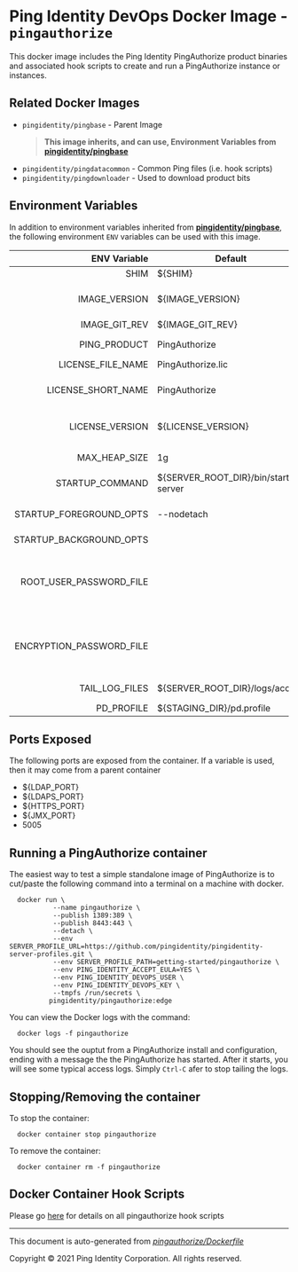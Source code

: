 
# Ping Identity DevOps Docker Image - `pingauthorize`

This docker image includes the Ping Identity PingAuthorize product binaries
and associated hook scripts to create and run a PingAuthorize instance or
instances.

## Related Docker Images
- `pingidentity/pingbase` - Parent Image
	>**This image inherits, and can use, Environment Variables from [pingidentity/pingbase](https://devops.pingidentity.com/docker-images/pingbase/)**
- `pingidentity/pingdatacommon` - Common Ping files (i.e. hook scripts)
- `pingidentity/pingdownloader` - Used to download product bits

## Environment Variables
In addition to environment variables inherited from **[pingidentity/pingbase](https://devops.pingidentity.com/docker-images/pingbase/)**,
the following environment `ENV` variables can be used with
this image.

| ENV Variable  | Default     | Description
| ------------: | ----------- | ---------------------------------
| SHIM  | ${SHIM}  |  |
| IMAGE_VERSION  | ${IMAGE_VERSION}  | Image version and git revision, set by build process of the docker build  |
| IMAGE_GIT_REV  | ${IMAGE_GIT_REV}  |  |
| PING_PRODUCT  | PingAuthorize  | PingIdentity license version Ping product name  |
| LICENSE_FILE_NAME  | PingAuthorize.lic  | Name of License File  |
| LICENSE_SHORT_NAME  | PingAuthorize  | Shortname used when retrieving license from License Server  |
| LICENSE_VERSION  | ${LICENSE_VERSION}  | Version used when retrieving license from License Server  |
| MAX_HEAP_SIZE  | 1g  | Minimal Heap size required for PingAuthorize  |
| STARTUP_COMMAND  | ${SERVER_ROOT_DIR}/bin/start-server  |  |
| STARTUP_FOREGROUND_OPTS  | --nodetach  | Prevent the server from running as a background process  |
| STARTUP_BACKGROUND_OPTS  |   |  |
| ROOT_USER_PASSWORD_FILE  |   | Location of file with the root user password (i.e. cn=directory manager). Defaults to the /SECRETS_DIR/root-user-password  |
| ENCRYPTION_PASSWORD_FILE  |   | Location of file with the passphrase for setting up encryption Defaults to the /SECRETS_DIR/encryption-password  |
| TAIL_LOG_FILES  | ${SERVER_ROOT_DIR}/logs/access  | Files tailed once container has started  |
| PD_PROFILE  | ${STAGING_DIR}/pd.profile  |  |

## Ports Exposed
The following ports are exposed from the container.  If a variable is
used, then it may come from a parent container
- ${LDAP_PORT}
- ${LDAPS_PORT}
- ${HTTPS_PORT}
- ${JMX_PORT}
- 5005

## Running a PingAuthorize container

The easiest way to test a simple standalone image of PingAuthorize is to cut/paste the following command into a terminal on a machine with docker.

```
  docker run \
           --name pingauthorize \
           --publish 1389:389 \
           --publish 8443:443 \
           --detach \
           --env SERVER_PROFILE_URL=https://github.com/pingidentity/pingidentity-server-profiles.git \
           --env SERVER_PROFILE_PATH=getting-started/pingauthorize \
           --env PING_IDENTITY_ACCEPT_EULA=YES \
           --env PING_IDENTITY_DEVOPS_USER \
           --env PING_IDENTITY_DEVOPS_KEY \
           --tmpfs /run/secrets \
          pingidentity/pingauthorize:edge
```

You can view the Docker logs with the command:

```
  docker logs -f pingauthorize
```

You should see the ouptut from a PingAuthorize install and configuration, ending with a message the the PingAuthorize has
started.  After it starts, you will see some typical access logs.  Simply ``Ctrl-C`` afer to stop tailing the logs.


## Stopping/Removing the container
To stop the container:

```
  docker container stop pingauthorize
```

To remove the container:

```
  docker container rm -f pingauthorize
```

## Docker Container Hook Scripts
Please go [here](https://github.com/pingidentity/pingidentity-devops-getting-started/tree/master/docs/docker-images/pingauthorize/hooks/README.md) for details on all pingauthorize hook scripts

---
This document is auto-generated from _[pingauthorize/Dockerfile](https://github.com/pingidentity/pingidentity-docker-builds/blob/master/pingauthorize/Dockerfile)_

Copyright © 2021 Ping Identity Corporation. All rights reserved.
